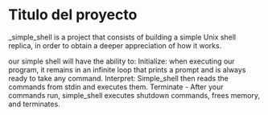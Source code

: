 # Titulo del proyecto

_simple_shell is a project that consists of building a simple Unix shell replica, in order to obtain a deeper appreciation of how it works.

our simple shell will have the ability to:
Initialize: when executing our program, it remains in an infinite loop that prints a prompt and is always ready to take any command.
Interpret: Simple_shell then reads the commands from stdin and executes them.
Terminate - After your commands run, simple_shell executes shutdown commands, frees memory, and terminates.
